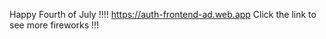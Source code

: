 Happy Fourth of July !!!!
https://auth-frontend-ad.web.app
Click the link to see more fireworks !!!
